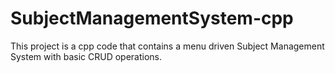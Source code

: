 # SubjectManagementSystem-cpp
This project is a cpp code that contains a menu driven Subject Management System with basic CRUD operations.
